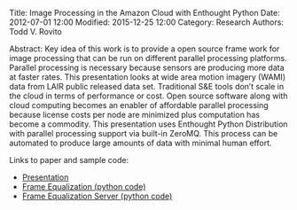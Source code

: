 Title: Image Processing in the Amazon Cloud with Enthought Python
Date: 2012-07-01 12:00
Modified: 2015-12-25 12:00
Category: Research
Authors: Todd V. Rovito

Abstract: Key idea of this work is to provide a open source frame work for
image processing that can be run on different parallel processing platforms.
Parallel processing is necessary because sensors are producing more data at
faster rates. This presentation looks at wide area motion imagery (WAMI) data
from LAIR public released data set. Traditional S&E tools don’t scale in the
cloud in terms of performance or cost. Open source software along with cloud
computing becomes an enabler of affordable parallel processing because license
costs per node are minimized plus computation has become a commodity. This
presentation uses Enthought Python Distribution with parallel processing support
via built-in ZeroMQ. This process can be automated to produce large amounts of
data with minimal human effort.

Links to paper and sample code:

* [Presentation](https://drive.google.com/uc?id=1ikj8W3poF0MxozazRzCriBdx1RRYHlm8)
* [Frame Equalization (python code)](https://drive.google.com/uc?id=1Ss5Mi-9KnDd4NLyKOgPXJHr1tKkKVels)
* [Frame Equalization Server (python code)](https://drive.google.com/uc?id=1UKjiGHkCDuoYBA9MfChwusUKw460rKpi)
